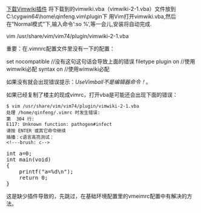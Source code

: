<!---title:vimwiki安装-->

[下载Vimwiki插件](http://www.vim.org/scripts/script.php?script_id=2226)
将下载到的vimwiki.vba（vimwiki-2-1.vba）文件放到C:\cygwin64\home\qinfeng\.vim\plugin下 
用Vim打开vimwiki.vba,然后在”Normal模式”下,输入命令’:so %’,等一会儿,安装将自动完成.

vim /usr/share/vim/vim74/plugin/vimwiki-2-1.vba

重要：在.vimnrc配置文件里没有一下的配置：

set nocompatible  //没有这句这句话会导致上面的错误
filetype plugin on  //使用wimwiki必配
syntax on     //使用wimwiki必配

如果没有就会出现错误提示：*UseVimball不是编辑器命令！*。

如果已经复制了楼主的现成vimrc，打开vba是可能还会出现下面的错误：

    $ vim /usr/share/vim/vim74/plugin/vimwiki-2-1.vba
    处理 /home/qinfeng/.vimrc 时发生错误:
    第  304 行:
    E117: Unknown function: pathogen#infect
    请按 ENTER 或其它命令继续
    插播：c语言高亮测试：
    <!---brush: c-->
<pre name="code" class="c">
int a=0;
int main(void)
{
    printf("a=%d\n");
    return 0;
}
</pre>
    

这是缺少插件导致的，先跳过，在基础环境配置里的vmeimrc配置中有解决的方法。

